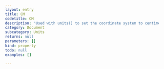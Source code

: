 ```yaml
---
layout: entry
title: CM
codetitle: CM
description: 'Used with units() to set the coordinate system to centimeters.'
category: Document
subcategory: Units
returns: null
parameters: []
kind: property
todo: null
examples: []

---
```

